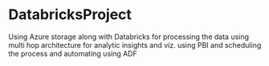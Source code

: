 # DatabricksProject
Using Azure storage along with Databricks for processing the data using multi hop architecture for analytic insights and viz. using PBI and scheduling the process and automating using ADF
